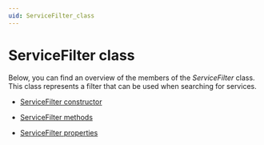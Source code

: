 ```yaml
---
uid: ServiceFilter_class
---
```


# ServiceFilter class

Below, you can find an overview of the members of the *ServiceFilter* class. This class represents a filter that can be used when searching for services.

- [ServiceFilter constructor](ServiceFilter_constructor.md)

- [ServiceFilter methods](ServiceFilter_methods.md)

- [ServiceFilter properties](ServiceFilter_properties.md)
